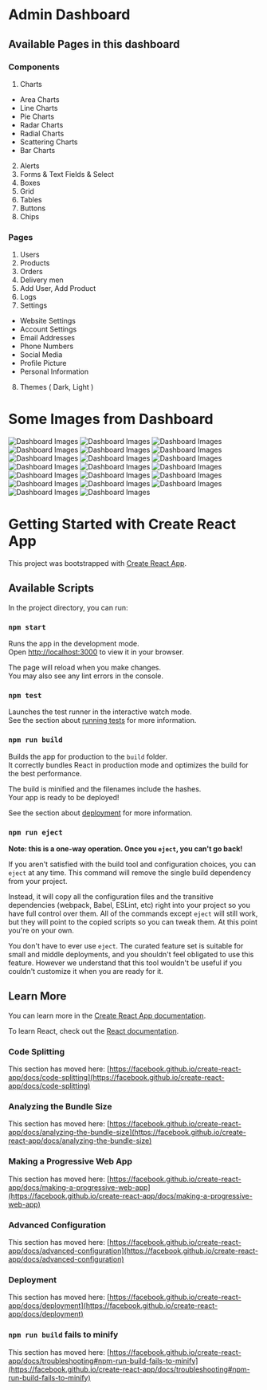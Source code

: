 # Admin Dashboard

## Available Pages in this dashboard
### Components
1. Charts
  - Area Charts
  - Line Charts
  - Pie Charts
  - Radar Charts
  - Radial Charts
  - Scattering Charts
  - Bar Charts
2. Alerts
3. Forms & Text Fields & Select
4. Boxes
5. Grid
6. Tables
7. Buttons
8. Chips

### Pages
1. Users
2. Products
3. Orders
4. Delivery men
5. Add User, Add Product
6. Logs
7. Settings
  - Website Settings
  - Account Settings
  - Email Addresses
  - Phone Numbers
  - Social Media
  - Profile Picture
  - Personal Information
8. Themes ( Dark, Light )

# Some Images from Dashboard

![Dashboard Images](./taken-images/01.png)
![Dashboard Images](./taken-images/02.png)
![Dashboard Images](./taken-images/03.png)
![Dashboard Images](./taken-images/04.png)
![Dashboard Images](./taken-images/05.png)
![Dashboard Images](./taken-images/06.png)
![Dashboard Images](./taken-images/07.png)
![Dashboard Images](./taken-images/08.png)
![Dashboard Images](./taken-images/09.png)
![Dashboard Images](./taken-images/10.png)
![Dashboard Images](./taken-images/11.png)
![Dashboard Images](./taken-images/12.png)
![Dashboard Images](./taken-images/13.png)
![Dashboard Images](./taken-images/14.png)
![Dashboard Images](./taken-images/15.png)
![Dashboard Images](./taken-images/16.png)
![Dashboard Images](./taken-images/17.png)
![Dashboard Images](./taken-images/18.png)
![Dashboard Images](./taken-images/19.png)
![Dashboard Images](./taken-images/20.png)

# Getting Started with Create React App

This project was bootstrapped with [Create React App](https://github.com/facebook/create-react-app).

## Available Scripts

In the project directory, you can run:

### `npm start`

Runs the app in the development mode.\
Open [http://localhost:3000](http://localhost:3000) to view it in your browser.

The page will reload when you make changes.\
You may also see any lint errors in the console.

### `npm test`

Launches the test runner in the interactive watch mode.\
See the section about [running tests](https://facebook.github.io/create-react-app/docs/running-tests) for more information.

### `npm run build`

Builds the app for production to the `build` folder.\
It correctly bundles React in production mode and optimizes the build for the best performance.

The build is minified and the filenames include the hashes.\
Your app is ready to be deployed!

See the section about [deployment](https://facebook.github.io/create-react-app/docs/deployment) for more information.

### `npm run eject`

**Note: this is a one-way operation. Once you `eject`, you can't go back!**

If you aren't satisfied with the build tool and configuration choices, you can `eject` at any time. This command will remove the single build dependency from your project.

Instead, it will copy all the configuration files and the transitive dependencies (webpack, Babel, ESLint, etc) right into your project so you have full control over them. All of the commands except `eject` will still work, but they will point to the copied scripts so you can tweak them. At this point you're on your own.

You don't have to ever use `eject`. The curated feature set is suitable for small and middle deployments, and you shouldn't feel obligated to use this feature. However we understand that this tool wouldn't be useful if you couldn't customize it when you are ready for it.

## Learn More

You can learn more in the [Create React App documentation](https://facebook.github.io/create-react-app/docs/getting-started).

To learn React, check out the [React documentation](https://reactjs.org/).

### Code Splitting

This section has moved here: [https://facebook.github.io/create-react-app/docs/code-splitting](https://facebook.github.io/create-react-app/docs/code-splitting)

### Analyzing the Bundle Size

This section has moved here: [https://facebook.github.io/create-react-app/docs/analyzing-the-bundle-size](https://facebook.github.io/create-react-app/docs/analyzing-the-bundle-size)

### Making a Progressive Web App

This section has moved here: [https://facebook.github.io/create-react-app/docs/making-a-progressive-web-app](https://facebook.github.io/create-react-app/docs/making-a-progressive-web-app)

### Advanced Configuration

This section has moved here: [https://facebook.github.io/create-react-app/docs/advanced-configuration](https://facebook.github.io/create-react-app/docs/advanced-configuration)

### Deployment

This section has moved here: [https://facebook.github.io/create-react-app/docs/deployment](https://facebook.github.io/create-react-app/docs/deployment)

### `npm run build` fails to minify

This section has moved here: [https://facebook.github.io/create-react-app/docs/troubleshooting#npm-run-build-fails-to-minify](https://facebook.github.io/create-react-app/docs/troubleshooting#npm-run-build-fails-to-minify)
